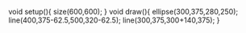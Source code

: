 void setup(){
 size(600,600);
}
void draw(){
  ellipse(300,375,280,250);
  line(400,375-62.5,500,320-62.5);
  line(300,375,300+140,375);
}
